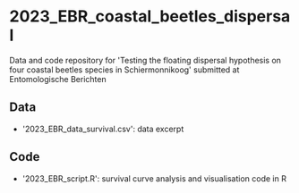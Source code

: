 # 2023_EBR_coastal_beetles_dispersal
Data and code repository for 'Testing the floating dispersal hypothesis on four coastal beetles species in Schiermonnikoog' submitted at Entomologische Berichten

## Data
- '2023_EBR_data_survival.csv': data excerpt 

## Code
- '2023_EBR_script.R': survival curve analysis and visualisation code in R
